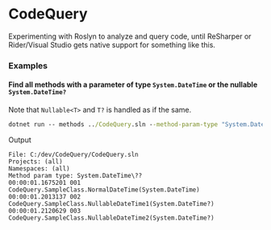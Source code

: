 # CodeQuery
Experimenting with Roslyn to analyze and query code, until ReSharper or Rider/Visual Studio gets native support for something like this.


### Examples
#### Find all methods with a parameter of type `System.DateTime` or the nullable `System.DateTime?`
Note that `Nullable<T>` and `T?` is handled as if the same.

```cmd
dotnet run -- methods ../CodeQuery.sln --method-param-type "System.DateTime\??"
```

Output
```
File: C:/dev/CodeQuery/CodeQuery.sln
Projects: (all)
Namespaces: (all)
Method param type: System.DateTime\??
00:00:01.1675201 001 CodeQuery.SampleClass.NormalDateTime(System.DateTime)
00:00:01.2013137 002 CodeQuery.SampleClass.NullableDateTime1(System.DateTime?)
00:00:01.2120629 003 CodeQuery.SampleClass.NullableDateTime2(System.DateTime?)
```
